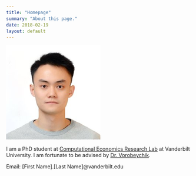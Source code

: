 ```yaml
---
title: "Homepage"
summary: "About this page."
date: 2018-02-19
layout: default
---
```

![Researcher Portrait](assets/images/SixieYu.jpg)


I am a PhD student at [Computational Economics Research Lab](https://my.vanderbilt.edu/cerl/) at Vanderbilt University. I am fortunate to be advised by [Dr. Vorobeychik](http://vorobeychik.com/). 

Email: \[First Name\].\[Last Name\]@vanderbilt.edu
